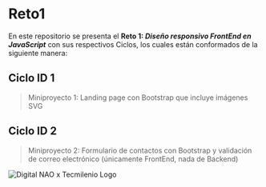 # Reto1
En este repositorio se presenta el **Reto 1: *Diseño responsivo FrontEnd en JavaScript*** con sus respectivos Ciclos, los cuales están conformados de la siguiente manera: 

## Ciclo ID 1
> Miniproyecto 1: Landing page con Bootstrap que incluye imágenes SVG

## Ciclo ID 2
> Miniproyecto 2: Formulario de contactos con Bootstrap y validación de correo electrónico (únicamente FrontEnd, nada de Backend) 

![Digital NAO x Tecmilenio Logo](https://digital.nowisnao.com/static/media/logo-nao.aefbc9a4.png)
